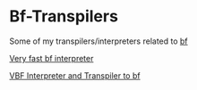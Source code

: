 # Bf-Transpilers
Some of my transpilers/interpreters related to [bf](https://esolangs.org/wiki/Brainfuck)

[Very fast bf interpreter](https://vilgotanl.github.io/Bf-Transpilers/bf_interpreter_fast/index.html)

[VBF Interpreter and Transpiler to bf](https://vilgotanl.github.io/Bf-Transpilers/vbf_transpiler_and_interpreter/index.html)